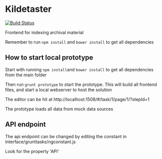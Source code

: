 # Kildetaster

[![Build Status](https://travis-ci.org/CopenhagenCityArchives/Kildetaster.svg?branch=master)](https://travis-ci.org/CopenhagenCityArchives/Kildetaster)

Frontend for indexing archival material

Remember to run `npm install` and `bower install` to get all dependencies

## How to start local prototype

Start with running `npm install`and `bower install` to get all dependencies from the main folder

Then run `grunt prototype` to start the prototype. This will build all frontend files, and start a local webserver to host the solution

The editor can be hit at http://localhost:1508/#/task/1/page/1/?stepId=1

The prototype loads all data from mock data sources


## API endpoint
The api endpoint can be changed by editing the constant in Interface/grunttasks/ngconstant.js

Look for the property 'API'
